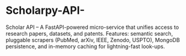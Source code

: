 # Scholarpy-API-
Scholar API – A FastAPI-powered micro-service that unifies access to research papers, datasets, and patents. Features: semantic search, pluggable scrapers (PubMed, arXiv, IEEE, Zenodo, USPTO), MongoDB persistence, and in-memory caching for lightning-fast look-ups.
